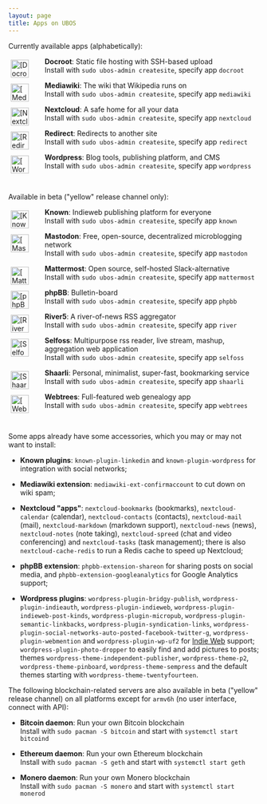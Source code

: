 ```yaml
---
layout: page
title: Apps on UBOS
---
```


Currently available apps (alphabetically):

<img src="/images/docroot-72x72.png" alt="[Docroot]" style="float: left; width: 36px; margin: 5px 32px 0 5px">

   **Docroot**: Static file hosting with SSH-based upload<br>
   Install with `sudo ubos-admin createsite`, specify app `docroot`<br>

<img src="/images/mediawiki-72x72.png" alt="[Mediawiki]" style="float: left; width: 36px; margin: 5px 32px 0 5px">

   **Mediawiki**: The wiki that Wikipedia runs on<br>
   Install with `sudo ubos-admin createsite`, specify app `mediawiki`

<img src="/images/nextcloud-72x72.png" alt="[Nextcloud]" style="float: left; width: 36px; margin: 5px 32px 0 5px">

   **Nextcloud**: A safe home for all your data<br>
   Install with `sudo ubos-admin createsite`, specify app `nextcloud`

<img src="/images/redirect-72x72.png" alt="[Redirect]" style="float: left; width: 36px; margin: 5px 32px 0 5px">

   **Redirect**: Redirects to another site<br>
   Install with `sudo ubos-admin createsite`, specify app `redirect`

<img src="/images/wordpress-72x72.png" alt="[Wordpress]" style="float: left; width: 36px; margin: 5px 32px 0 5px">

   **Wordpress**: Blog tools, publishing platform, and CMS<br>
   Install with `sudo ubos-admin createsite`, specify app `wordpress`

<br>

Available in beta ("yellow" release channel only):

<img src="/images/known-72x72.png" alt="[Known]" style="float: left; width: 36px; margin: 5px 32px 0 5px">

   **Known**: Indieweb publishing platform for everyone<br>
   Install with `sudo ubos-admin createsite`, specify app `known`

<img src="/images/mastodon-72x72.png" alt="[Mastodon]" style="float: left; width: 36px; margin: 5px 32px 0 5px">

   **Mastodon**: Free, open-source, decentralized microblogging network<br>
   Install with `sudo ubos-admin createsite`, specify app `mastodon`

<img src="/images/mattermost-72x72.png" alt="[Mattermost]" style="float: left; width: 36px; margin: 5px 32px 0 5px">

   **Mattermost**: Open source, self-hosted Slack-alternative<br>
   Install with `sudo ubos-admin createsite`, specify app `mattermost`

<img src="/images/phpbb-72x72.png" alt="[phpBB]" style="float: left; width: 36px; margin: 5px 32px 0 5px">

   **phpBB**: Bulletin-board<br>
   Install with `sudo ubos-admin createsite`, specify app `phpbb`

<img src="/images/river-72x72.png" alt="[River5]" style="float: left; width: 36px; margin: 5px 32px 0 5px">

   **River5**: A river-of-news RSS aggregator<br>
   Install with `sudo ubos-admin createsite`, specify app `river`

<img src="/images/selfoss-72x72.png" alt="[Selfoss]" style="float: left; width: 36px; margin: 5px 32px 0 5px">

   **Selfoss**: Multipurpose rss reader, live stream, mashup, aggregation web application<br>
   Install with `sudo ubos-admin createsite`, specify app `selfoss`

<img src="/images/shaarli-72x72.png" alt="[Shaarli]" style="float: left; width: 36px; margin: 5px 32px 0 5px">

   **Shaarli**: Personal, minimalist, super-fast, bookmarking service<br>
   Install with `sudo ubos-admin createsite`, specify app `shaarli`

<img src="/images/webtrees-72x72.png" alt="[Webtrees]" style="float: left; width: 36px; margin: 5px 32px 0 5px">

   **Webtrees**: Full-featured web genealogy app<br>
   Install with `sudo ubos-admin createsite`, specify app `webtrees`

<br>

Some apps already have some accessories, which you may or may not want to install:

 * **Known plugins**: `known-plugin-linkedin` and `known-plugin-wordpress` for integration with
   social networks;

 * **Mediawiki extension**: `mediawiki-ext-confirmaccount` to cut down on wiki spam;

 * **Nextcloud "apps"**: `nextcloud-bookmarks` (bookmarks), `nextcloud-calendar` (calendar),
   `nextcloud-contacts` (contacts), `nextcloud-mail` (mail), `nextcloud-markdown` (markdown support),
   `nextcloud-news` (news), `nextcloud-notes` (note taking), `nextcloud-spreed` (chat and
   video conferencing) and `nextcloud-tasks` (task management); there is also
   `nextcloud-cache-redis` to run a Redis cache to speed up Nextcloud;

 * **phpBB extension**: `phpbb-extension-shareon` for sharing posts on social media, and
   `phpbb-extension-googleanalytics` for Google Analytics support;

 * **Wordpress plugins**: `wordpress-plugin-bridgy-publish`, `wordpress-plugin-indieauth`,
   `wordpress-plugin-indieweb`, `wordpress-plugin-indieweb-post-kinds`,
   `wordpress-plugin-micropub`, `wordpress-plugin-semantic-linkbacks`,
   `wordpress-plugin-syndication-links`,
   `wordpress-plugin-social-networks-auto-posted-facebook-twitter-g`,
   `wordpress-plugin-webmention` and `wordpress-plugin-wp-uf2` for
   [Indie Web](http://indiewebcamp.com/) support; `wordpress-plugin-photo-dropper` to
   easily find and add pictures to posts; themes `wordpress-theme-independent-publisher`,
   `wordpress-theme-p2`, `wordpress-theme-pinboard`, `wordpress-theme-sempress` and
   the default themes starting with `wordpress-theme-twentyfourteen`.

The following blockchain-related servers are also available in beta ("yellow" release
channel) on all platforms except for ``armv6h`` (no user interface, connect with API):

* **Bitcoin daemon**: Run your own Bitcoin blockchain<br>
  Install with `sudo pacman -S bitcoin` and start with `systemctl start bitcoind`

* **Ethereum daemon**: Run your own Ethereum blockchain<br>
  Install with `sudo pacman -S geth` and start with `systemctl start geth`

* **Monero daemon**: Run your own Monero blockchain<br>
  Install with `sudo pacman -S monero` and start with `systemctl start monerod`
